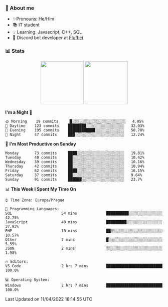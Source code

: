 ### 👋 About me

- ✨Pronouns: He/Him
- 📚 IT student
- 💡 Learning: Javascript, C++, SQL
- 🤖 Discord bot developer at [Fluffici](https://fluffici.eu)

### 📊 Stats
<p align="center">
  <img height="137px" src="https://github-readme-stats-ashy-seven.vercel.app/api?username=Nanoslav&count_private=true&theme=dark&show_icons=true" />
  <img height="137px" src="https://github-readme-stats-ashy-seven.vercel.app/api/top-langs?username=Nanoslav&count_private=true&layout=compact&theme=dark" />
</p>

<!--START_SECTION:waka-->
**I'm a Night 🦉** 

```text
🌞 Morning    19 commits     █░░░░░░░░░░░░░░░░░░░░░░░░   4.95% 
🌆 Daytime    123 commits    ████████░░░░░░░░░░░░░░░░░   32.03% 
🌃 Evening    195 commits    ████████████░░░░░░░░░░░░░   50.78% 
🌙 Night      47 commits     ███░░░░░░░░░░░░░░░░░░░░░░   12.24%

```
📅 **I'm Most Productive on Sunday** 

```text
Monday       73 commits     ████░░░░░░░░░░░░░░░░░░░░░   19.01% 
Tuesday      40 commits     ██░░░░░░░░░░░░░░░░░░░░░░░   10.42% 
Wednesday    39 commits     ██░░░░░░░░░░░░░░░░░░░░░░░   10.16% 
Thursday     42 commits     ██░░░░░░░░░░░░░░░░░░░░░░░   10.94% 
Friday       62 commits     ████░░░░░░░░░░░░░░░░░░░░░   16.15% 
Saturday     37 commits     ██░░░░░░░░░░░░░░░░░░░░░░░   9.64% 
Sunday       91 commits     ██████░░░░░░░░░░░░░░░░░░░   23.7%

```


📊 **This Week I Spent My Time On** 

```text
⌚︎ Time Zone: Europe/Prague

💬 Programming Languages: 
SQL                      54 mins             ██████████░░░░░░░░░░░░░░░   42.75% 
JavaScript               48 mins             █████████░░░░░░░░░░░░░░░░   37.93% 
PHP                      13 mins             ██░░░░░░░░░░░░░░░░░░░░░░░   10.57% 
Other                    7 mins              █░░░░░░░░░░░░░░░░░░░░░░░░   5.55% 
JSON                     2 mins              ░░░░░░░░░░░░░░░░░░░░░░░░░   1.98%

🔥 Editors: 
VS Code                  2 hrs 7 mins        █████████████████████████   100.0%

💻 Operating System: 
Windows                  2 hrs 7 mins        █████████████████████████   100.0%

```


 Last Updated on 11/04/2022 18:14:55 UTC
<!--END_SECTION:waka-->

<!--
**Nanoslav/Nanoslav** is a ✨ _special_ ✨ repository because its `README.md` (this file) appears on your GitHub profile.

Here are some ideas to get you started:

- 🔭 I’m currently working on ...
- 🌱 I’m currently learning ...
- 👯 I’m looking to collaborate on ...
- 🤔 I’m looking for help with ...
- 💬 Ask me about ...
- 📫 How to reach me: ...
- 😄 Pronouns: ...
- ⚡ Fun fact: ...
-->

